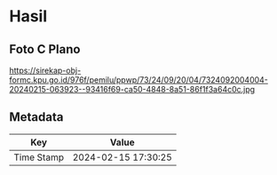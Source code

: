# Hasil

## Foto C Plano

https://sirekap-obj-formc.kpu.go.id/976f/pemilu/ppwp/73/24/09/20/04/7324092004004-20240215-063923--93416f69-ca50-4848-8a51-86f1f3a64c0c.jpg


## Metadata

| Key        | Value               |
| ---------- | ------------------- |
| Time Stamp | 2024-02-15 17:30:25 |



